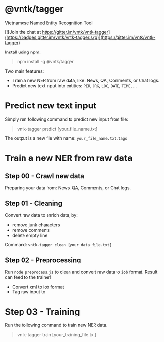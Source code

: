 # @vntk/tagger

Vietnamese Named Entity Recognition Tool

[![Join the chat at https://gitter.im/vntk/vntk-tagger](https://badges.gitter.im/vntk/vntk-tagger.svg)](https://gitter.im/vntk/vntk-tagger)

Install using npm:

> npm install -g @vntk/tagger

Two main features:

* Train a new NER from raw data, like: News, QA, Comments, or Chat logs.
* Predict new text input into entities: `PER`, `ORG`, `LOC`, `DATE`, `TIME`, ...

# Predict new text input

Simply run following command to predict new input from file:

> vntk-tagger predict [your_file_name.txt]

The output is a new file with name: `your_file_name.txt.tags`

# Train a new NER from raw data

## Step 00 - Crawl new data

Preparing your data from: News, QA, Comments, or Chat logs.

## Step 01 - Cleaning

Convert raw data to enrich data, by:

* remove junk characters
* remove comments
* delete empty line

Command: `vntk-tagger clean [your_data_file.txt]`

## Step 02 - Preprocessing

Run `node preprocess.js` to clean and convert raw data to `iob` format. Result can feed to the trainer!

* Convert xml to iob format
* Tag raw input to 

# Step 03 - Training

Run the following command to train new NER data.

> vntk-tagger train [your_training_file.txt]